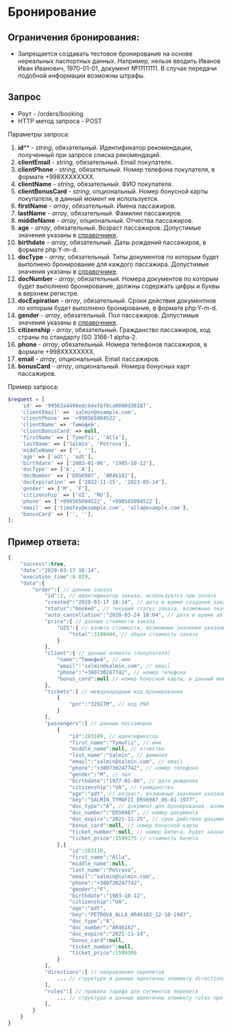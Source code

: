 Бронирование
============

Ограничения бронирования:
-------------------------

* Запрещается создавать тестовое бронирование на основе нереальных паспортных данных. Например, нельзя вводить Иванов Иван Иванович, 1970-01-01, документ №11111111. В случае передачи подобной информации возможны штрафы.

Запрос
------

* Роут - /orders/booking
* HTTP метод запроса - POST

Параметры запроса:

1. **id**** - *string*, обязательный. Идентификатор рекомендации, полученный при запросе списка рекомендаций.
2. **clientEmail** - *string*, обязательный. Email покупателя.
3. **clientPhone** - *string*, обязательный. Номер телефона покупателя, в формате +998XXXXXXXX.
4. **clientName** - *string*, обязательный. ФИО покупателя.
5. **clientBonusCard** - *string*, опциональный. Номер бонусной карты покупателя, в данный момент не используется.
6. **firstName** - *array*, обязательный. Имена пассажиров.
7. **lastName** - *array*, обязательный. Фамилии пассажиров.
8. **middleName** - *array*, опциональный. Отчества пассажиров.
9. **age** - *array*, обязательный. Возраст пассажиров. Допустимые значения указаны в [справочнике](guide.md).
10. **birthdate** - *array*, обязательный. Даты рождений пассажиров, в формате php:Y-m-d.
11. **docType** - *array*, обязательный. Типы документов по которым будет выполнено бронирование для каждого пассажира. Допустимые значения указаны в [справочнике](guide.md).
12. **docNumber** - *array*, обязательный. Номера документов по которым будет выполнено бронирование, должны содержать цифры и буквы в верхнем регистре.
13. **docExpiration** - *array*, обязательный. Сроки действия документнов по которым будет выполнено бронирование, в формате php:Y-m-d.
14. **gender** - *array*, обязательный. Пол пассажиров. Допустимые значения указаны в [справочнике](guide.md).
15. **citizenship** - *array*, обязательный. Гражданство пассажиров, код страны по стандарту ISO 3166-1 alpha-2.
16. **phone** - *array*, обязательный. Номера телефонов пассажиров, в формате +998XXXXXXXX.
17. **email** - *array*, опциональный. Email пассажиров.
18. **bonusCard** - *array*, опциональный. Номера бонусных карт пассажиров.

Пример запроса:

```php
$request = [
    'id' => '99563ad490edc64ef6f0ca0800d36187',
    'clientEmail' => 'salmin@example.com',
    'clientPhone' => '+998565004522',
    'clientName' => 'Тимофей',
    'clientBonusCard' => null,
    'firstName' => ['Tymofii', 'Alla'],
    'lastName' => ['Salmin', 'Petrova'],
    'middleName' => ['', ''],
    'age' => ['adt', 'adt'],
    'birthdate' => ['1983-01-06', '1985-10-12'],
    'docType' => ['A', 'A'],
    'docNumber' => ['ER56987', 'AR46182'],
    'docExpiration' => ['2022-11-25', '2023-05-14'],
    'gender' => ['M', 'F'],
    'citizenship' => ['UZ', 'RU'],
    'phone' => ['+998565004522', '+998565004522'],
    'email' => ['timofey@example.com', 'alla@example.com'],
    'bonusCard' => ['', ''],
];
```

Пример ответа:
--------------

```php
{
    "success":true,
    "date":"2020-03-17 18:14",
    "execution_time":8.029,
    "data":{
        "order":{ // данные заказа
            "id":2, // идентификатор заказа, используется при оплате
            "created":"2020-03-17 18:14", // дата и время создания заказа по Гринвичу
            "status":"booked", // текущий статус заказа, возможные значения указаны в справочнике
            "auto_cancellation":"2020-03-24 18:04", // дата и время автоотмены неоплаченного заказа по Гринвичу
            "price":{ // данные стоимости заказа
                "UZS":{ // валюта стоимости, возможные значения указаны в справочнике
                    "total":3198484, // общая стоимость заказа
                }
            },
            "client":{ // данные клиента (покупателя)
                "name":"Тимофей", // имя
                "email":"salmin@salmin.com", // email
                "phone":"+380730247742", // номер телефона
                "bonus_card":null // номер бонусной карты, в данный момент не используется
            },
            "tickets":[ // международный код бронирования
                {
                    "pnr":"3291TM", // код PNR
                }
            ],
            "passengers":[ // данные пассажиров
                {
                    "id":283109, // идентификатор
                    "first_name":"Tymofii", // имя
                    "middle_name":null, // отчество
                    "last_name":"Salmin", // фамилия
                    "email":"salmin@salmin.com", // email
                    "phone":"+380730247742", // номер телефона
                    "gender":"M", // пол
                    "birthdate":"1977-01-06", // дата рождения
                    "citizenship":"UA", // гражданство
                    "age":"adt", // возраст, возможные значения указаны в справочнике
                    "key":"SALMIN_TYMOFII_ER56987_06-01-1977",
                    "doc_type":"A", // документ для бронирования, возможные значения указаны в справочнике
                    "doc_number":"ER56987", // номер документа
                    "doc_expire":"2021-11-25", // срок действия документа
                    "bonus_card":null, // номер бонусной карты
                    "ticket_number":null, // номер билета, будет назначен после оплаты
                    "ticket_price":1599175 // стоимость билета
                },{
                    "id":283110,
                    "first_name":"Alla",
                    "middle_name":null,
                    "last_name":"Petrova",
                    "email":"salmin@salmin.com",
                    "phone":"+380730247742",
                    "gender":"F",
                    "birthdate":"1983-10-12",
                    "citizenship":"UA",
                    "age":"adt",
                    "key":"PETROVA_ALLA_AR46182_12-10-1983",
                    "doc_type":"A",
                    "doc_number":"AR46182",
                    "doc_expire":"2021-11-14",
                    "bonus_card":null,
                    "ticket_number":null,
                    "ticket_price":1599309
                }
            ],
            "directions":[ // направления перелетов
                ... // структура и данные идентичны элементу directions при запросе списка рекомендаций
            ],
            "rules":[ // правила тарифа для сегментов перелета
                ... // структура и данные идентичны элементу rules при запросе данных и условий тарифа для отдельной рекомендации
            ],
        }
    }
}
```
